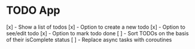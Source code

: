# TODO App
[x] - Show a list of todos
[x] - Option to create a new todo
[x] - Option to see/edit todo
[x] - Option to mark todo done
[ ] - Sort TODOs on the basis of their isComplete status
[ ] - Replace async tasks with coroutines